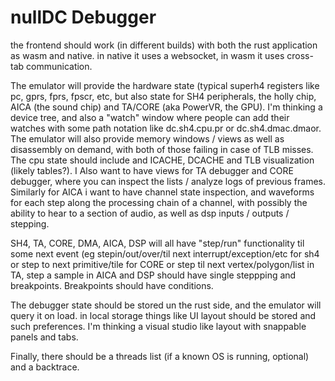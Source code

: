 # nullDC Debugger
the frontend should work (in different builds) with both the rust application as wasm and native. in native it uses a websocket, in wasm it uses cross-tab communication.

The emulator will provide the hardware state (typical superh4 registers like pc, gprs, fprs, fpscr, etc, but also state for SH4 peripherals, the holly chip, AICA (the sound chip) and TA/CORE (aka PowerVR, the GPU). I'm thinking a device tree, and also a "watch" window where people can add their watches with some path notation like dc.sh4.cpu.pr or dc.sh4.dmac.dmaor. The emulator will also provide memory windows / views as well as disassembly on demand, with both of those failing in case of TLB misses. The cpu state should include and ICACHE, DCACHE and TLB visualization (likely tables?). I Also want to have views for TA debugger and CORE debugger, where you can inspect the lists / analyze logs of previous frames. Similarly for AICA i want to have channel state inspection, and waveforms for each step along the processing chain of a channel, with possibly the ability to hear to a section of audio, as well as dsp inputs / outputs / stepping.

SH4, TA, CORE, DMA, AICA, DSP will all have "step/run" functionality til some next event (eg stepin/out/over/til next interrupt/exception/etc for sh4 or step to next primitive/tile for CORE or step til next vertex/polygon/list in TA, step a sample in AICA and DSP should have single steppping and breakpoints. Breakpoints should have conditions.

The debugger state should be stored un the rust side, and the emulator will query it on load. in local storage things like UI layout should be stored and such preferences. I'm thinking a visual studio like layout with snappable panels and tabs.

Finally, there should be a threads list (if a known OS is running, optional) and a backtrace.